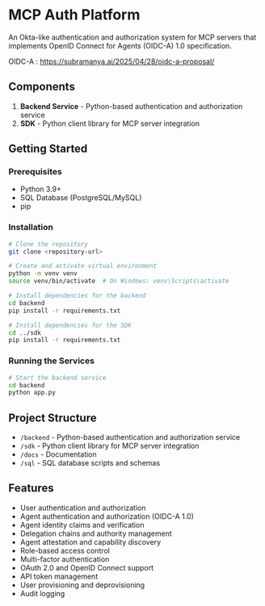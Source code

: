 # MCP Auth Platform

An Okta-like authentication and authorization system for MCP servers that implements OpenID Connect for Agents (OIDC-A) 1.0 specification.

OIDC-A : https://subramanya.ai/2025/04/28/oidc-a-proposal/

## Components

1. **Backend Service** - Python-based authentication and authorization service
2.  **SDK** - Python client library for MCP server integration

## Getting Started

### Prerequisites

- Python 3.9+
- SQL Database (PostgreSQL/MySQL)
- pip

### Installation

```bash
# Clone the repository
git clone <repository-url>

# Create and activate virtual environment
python -m venv venv
source venv/bin/activate  # On Windows: venv\Scripts\activate

# Install dependencies for the backend
cd backend
pip install -r requirements.txt

# Install dependencies for the SDK
cd ../sdk
pip install -r requirements.txt
```

### Running the Services

```bash
# Start the backend service
cd backend
python app.py

```

## Project Structure

- `/backend` - Python-based authentication and authorization service
- `/sdk` - Python client library for MCP server integration
- `/docs` - Documentation
- `/sql` - SQL database scripts and schemas

## Features

- User authentication and authorization
- Agent authentication and authorization (OIDC-A 1.0)
- Agent identity claims and verification
- Delegation chains and authority management
- Agent attestation and capability discovery
- Role-based access control
- Multi-factor authentication
- OAuth 2.0 and OpenID Connect support
- API token management
- User provisioning and deprovisioning
- Audit logging
